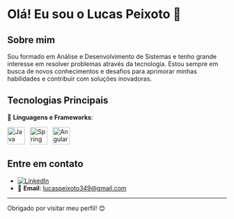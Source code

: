 # Olá! Eu sou o Lucas Peixoto 👋

## Sobre mim
Sou formado em Análise e Desenvolvimento de Sistemas e tenho grande interesse em resolver problemas através da tecnologia. Estou sempre em busca de novos conhecimentos e desafios para aprimorar minhas habilidades e contribuir com soluções inovadoras.

## Tecnologias Principais
🚀 **Linguagens e Frameworks**:

<p>
  <img src="https://cdn.jsdelivr.net/gh/devicons/devicon/icons/java/java-original.svg" alt="Java" width="40" height="40"/>
  &nbsp;
  <img src="https://cdn.jsdelivr.net/gh/devicons/devicon/icons/spring/spring-original.svg" alt="Spring Boot" width="40" height="40"/>
  &nbsp;
  <img src="https://cdn.jsdelivr.net/gh/devicons/devicon/icons/angularjs/angularjs-original.svg" alt="Angular" width="40" height="40"/>
</p>

## Entre em contato
- [![LinkedIn](https://img.shields.io/badge/LinkedIn-0077B5?style=for-the-badge&logo=linkedin&logoColor=white)](https://www.linkedin.com/in/lucas-peixoto-ti/)
- 📧 **Email**: [lucaspeixoto349@gmail.com](mailto:lucaspeixoto349@gmail.com)

---

Obrigado por visitar meu perfil! 😊

